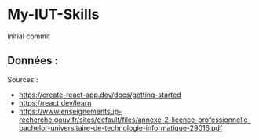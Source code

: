 # My-IUT-Skills

initial commit

Données :
- 

Sources : 
- https://create-react-app.dev/docs/getting-started
- https://react.dev/learn
- https://www.enseignementsup-recherche.gouv.fr/sites/default/files/annexe-2-licence-professionnelle-bachelor-universitaire-de-technologie-informatique-29016.pdf

